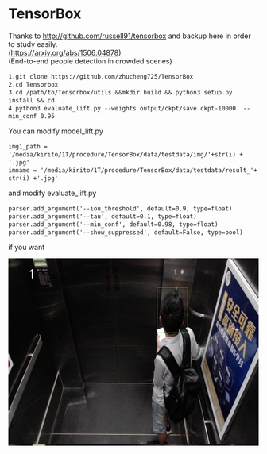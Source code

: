 # TensorBox
Thanks to http://github.com/russell91/tensorbox and backup here in order to  study easily.<br>
(https://arxiv.org/abs/1506.04878)<br>
(End-to-end people detection in crowded scenes)<br>
```
1.git clone https://github.com/zhucheng725/TensorBox
2.cd Tensorbox
3.cd /path/to/Tensorbox/utils &&mkdir build && python3 setup.py install && cd ..
4.python3 evaluate_lift.py --weights output/ckpt/save.ckpt-10000  --min_conf 0.95
```
You can modify model_lift.py<br>
```
img1_path = '/media/kirito/1T/procedure/TensorBox/data/testdata/img/'+str(i) + '.jpg'
imname = '/media/kirito/1T/procedure/TensorBox/data/testdata/result_'+ str(i) +'.jpg'
```
and modify evaluate_lift.py<br>
```
parser.add_argument('--iou_threshold', default=0.9, type=float)
parser.add_argument('--tau', default=0.1, type=float)
parser.add_argument('--min_conf', default=0.98, type=float)
parser.add_argument('--show_suppressed', default=False, type=bool)
```
if you want<br>

![image](https://github.com/zhucheng725/TensorBox/blob/main/data/testdata/result_0.jpg)
